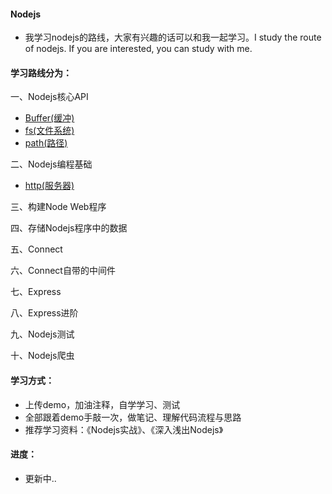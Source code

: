 #### Nodejs

- 我学习nodejs的路线，大家有兴趣的话可以和我一起学习。I study the route of nodejs. If you are interested, you can study with me.

#### 学习路线分为：

一、Nodejs核心API
 - [Buffer(缓冲)](https://github.com/liangfengbo/nodejs/tree/master/nodejs-api/buffer)
 - [fs(文件系统)](https://github.com/liangfengbo/nodejs/tree/master/nodejs-api/fs)
 - [path(路径)](https://github.com/liangfengbo/nodejs/tree/master/nodejs-api/path)
 
二、Nodejs编程基础
 - [http(服务器)](https://github.com/liangfengbo/nodejs/tree/master/nodejs-api/http)

三、构建Node Web程序

四、存储Nodejs程序中的数据

五、Connect

六、Connect自带的中间件

七、Express

八、Express进阶

九、Nodejs测试

十、Nodejs爬虫

#### 学习方式：

- 上传demo，加油注释，自学学习、测试
- 全部跟着demo手敲一次，做笔记、理解代码流程与思路
- 推荐学习资料：《Nodejs实战》、《深入浅出Nodejs》


#### 进度：
 - 更新中..
